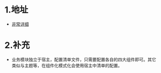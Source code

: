 # 1.地址
+ [非常详细](https://github.com/gyf-dev/ImmersionBar)

# 2.补充
+ 业务模块独立于宿主，配置清单文件，只需要配置各自的四大组件即可。其它类似与主题等，在组件化模式化会使用宿主中清单的配置。